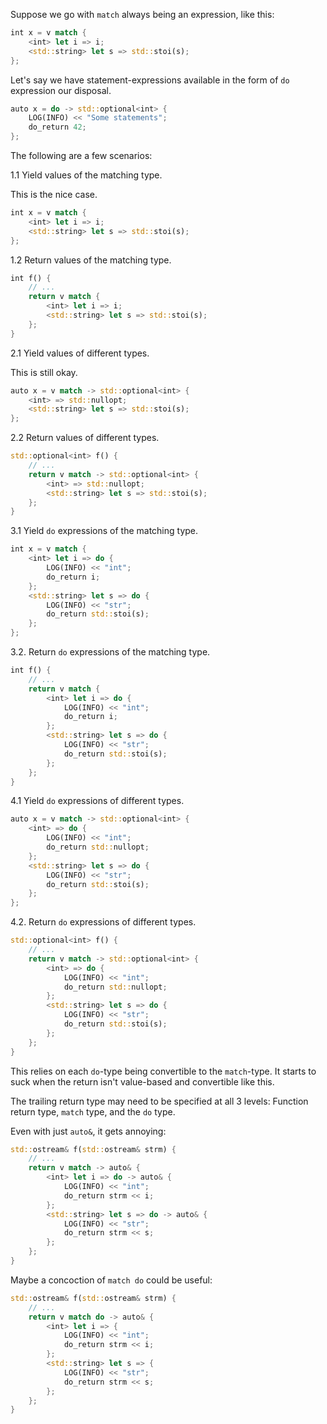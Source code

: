 Suppose we go with `match` always being an expression, like this:

```rust
int x = v match {
    <int> let i => i;
    <std::string> let s => std::stoi(s);
};
```

Let's say we have statement-expressions available in the form of
`do` expression our disposal.

```rust
auto x = do -> std::optional<int> {
    LOG(INFO) << "Some statements";
    do_return 42;
};
```

The following are a few scenarios:

1.1 Yield values of the matching type.

This is the nice case.

```rust
int x = v match {
    <int> let i => i;
    <std::string> let s => std::stoi(s);
};
```

1.2 Return values of the matching type.

```rust
int f() {
    // ...
    return v match {
        <int> let i => i;
        <std::string> let s => std::stoi(s);
    };
}
```

2.1 Yield values of different types.

This is still okay.

```rust
auto x = v match -> std::optional<int> {
    <int> => std::nullopt;
    <std::string> let s => std::stoi(s);
};
```

2.2 Return values of different types.

```rust
std::optional<int> f() {
    // ...
    return v match -> std::optional<int> {
        <int> => std::nullopt;
        <std::string> let s => std::stoi(s);
    };
}
```

3.1 Yield `do` expressions of the matching type.

```rust
int x = v match {
    <int> let i => do {
        LOG(INFO) << "int";
        do_return i;
    };
    <std::string> let s => do {
        LOG(INFO) << "str";
        do_return std::stoi(s);
    };
};
```

3.2. Return `do` expressions of the matching type.

```rust
int f() {
    // ...
    return v match {
        <int> let i => do {
            LOG(INFO) << "int";
            do_return i;
        };
        <std::string> let s => do {
            LOG(INFO) << "str";
            do_return std::stoi(s);
        };
    };
}
```

4.1 Yield `do` expressions of different types.

```rust
auto x = v match -> std::optional<int> {
    <int> => do {
        LOG(INFO) << "int";
        do_return std::nullopt;
    };
    <std::string> let s => do {
        LOG(INFO) << "str";
        do_return std::stoi(s);
    };
};
```

4.2. Return `do` expressions of different types.

```rust
std::optional<int> f() {
    // ...
    return v match -> std::optional<int> {
        <int> => do {
            LOG(INFO) << "int";
            do_return std::nullopt;
        };
        <std::string> let s => do {
            LOG(INFO) << "str";
            do_return std::stoi(s);
        };
    };
}
```

This relies on each `do`-type being convertible to the `match`-type.
It starts to suck when the return isn't value-based and convertible like this.

The trailing return type may need to be specified at all 3 levels:
Function return type, `match` type, and the `do` type.

Even with just `auto&`, it gets annoying:

```rust
std::ostream& f(std::ostream& strm) {
    // ...
    return v match -> auto& {
        <int> let i => do -> auto& {
            LOG(INFO) << "int";
            do_return strm << i;
        };
        <std::string> let s => do -> auto& {
            LOG(INFO) << "str";
            do_return strm << s;
        };
    };
}
```

Maybe a concoction of `match do` could be useful:

```rust
std::ostream& f(std::ostream& strm) {
    // ...
    return v match do -> auto& {
        <int> let i => {
            LOG(INFO) << "int";
            do_return strm << i;
        };
        <std::string> let s => {
            LOG(INFO) << "str";
            do_return strm << s;
        };
    };
}
```